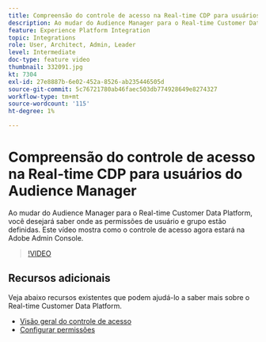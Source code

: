 ```yaml
---
title: Compreensão do controle de acesso na Real-time CDP para usuários do Audience Manager
description: Ao mudar do Audience Manager para o Real-time Customer Data Platform, você desejará saber onde as permissões de usuário e grupo estão definidas. Este vídeo mostra como o controle de acesso agora estará na Adobe Admin Console.
feature: Experience Platform Integration
topic: Integrations
role: User, Architect, Admin, Leader
level: Intermediate
doc-type: feature video
thumbnail: 332091.jpg
kt: 7304
exl-id: 27e8887b-6e02-452a-8526-ab235446505d
source-git-commit: 5c76721780ab46faec503db774928649e8274327
workflow-type: tm+mt
source-wordcount: '115'
ht-degree: 1%

---
```


# Compreensão do controle de acesso na Real-time CDP para usuários do Audience Manager

Ao mudar do Audience Manager para o Real-time Customer Data Platform, você desejará saber onde as permissões de usuário e grupo estão definidas. Este vídeo mostra como o controle de acesso agora estará na Adobe Admin Console.

>[!VIDEO](https://video.tv.adobe.com/v/332091/?quality=12&learn=on)

## Recursos adicionais

Veja abaixo recursos existentes que podem ajudá-lo a saber mais sobre o Real-time Customer Data Platform.

* [Visão geral do controle de acesso](https://experienceleague.adobe.com/docs/experience-platform/access-control/home.html?lang=en#access-control-hierarchy-and-workflow)
* [Configurar permissões](https://experienceleague.adobe.com/docs/platform-learn/getting-started-for-data-architects-and-data-engineers/configure-permissions.html?lang=en)
